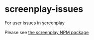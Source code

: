 # screenplay-issues
For user issues in screenplay

Please see [the screenplay NPM package](https://www.npmjs.com/package/@testim/screenplay)
